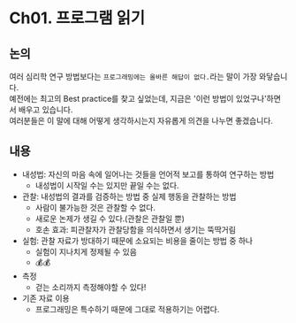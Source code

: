 # Ch01. 프로그램 읽기

## 논의

여러 심리학 연구 방법보다는 `프로그래밍에는 올바른 해답이 없다.`라는 말이 가장 와닿습니다.  
예전에는 최고의 Best practice를 찾고 싶었는데, 지금은 '이런 방법이 있었구나'하면서 배우고 있습니다.  
여러분들은 이 말에 대해 어떻게 생각하시는지 자유롭게 의견을 나누면 좋겠습니다.

## 내용

- 내성법: 자신의 마음 속에 일어나는 것들을 언어적 보고를 통하여 연구하는 방법
    - 내성법이 시작일 수는 있지만 끝일 수는 없다.
- 관찰: 내성법의 결과를 검증하는 방법 중 실제 행동을 관찰하는 방법
    - 사람이 불가능한 것은 관찰할 수 없다.
    - 새로운 논제가 생길 수 있다.(관찰은 관찰일 뿐)
    - 호손 효과: 피관찰자가 관찰당함을 의식하면서 생기는 뚝딱거림
- 실험: 관찰 자료가 방대하기 때문에 소요되는 비용을 줄이는 방법 중 하나
    - 실험이 지나치게 정제될 수 있음
    - 💰💰
- 측정
    - 걷는 소리까지 측정해야할 수 있다!
- 기존 자료 이용
    - 프로그래밍은 특수하기 때문에 그대로 적용하기는 어렵다.
